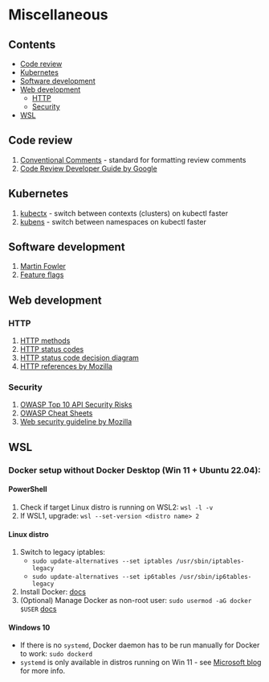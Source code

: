 # Miscellaneous

## Contents
* [Code review](#code-review)
* [Kubernetes](#kubernetes)
* [Software development](#software-development)
* [Web development](#web-development)
	* [HTTP](#http)
	* [Security](#security)
* [WSL](#wsl)

## Code review
1. [Conventional Comments](https://conventionalcomments.org/) - standard for formatting review comments
1. [Code Review Developer Guide by Google](https://google.github.io/eng-practices/review/)

## Kubernetes
1. [kubectx](https://github.com/ahmetb/kubectx) - switch between contexts (clusters) on kubectl faster
1. [kubens](https://github.com/ahmetb/kubectx) - switch between namespaces on kubectl faster

## Software development
1. [Martin Fowler](https://martinfowler.com/)
1. [Feature flags](https://martinfowler.com/articles/feature-toggles.html)

## Web development
### HTTP
1. [HTTP methods](https://github.com/for-GET/know-your-http-well/blob/master/methods.md)
1. [HTTP status codes](https://github.com/for-GET/know-your-http-well/blob/master/status-codes.md)
1. [HTTP status code decision diagram](https://github.com/for-GET/http-decision-diagram)
1. [HTTP references by Mozilla](https://developer.mozilla.org/en-US/docs/Web/HTTP)

### Security
1. [OWASP Top 10 API Security Risks](https://owasp.org/API-Security/editions/2023/en/0x11-t10/)
1. [OWASP Cheat Sheets](https://cheatsheetseries.owasp.org/Glossary.html)
1. [Web security guideline by Mozilla](https://infosec.mozilla.org/guidelines/web_security)

## WSL

### Docker setup without Docker Desktop (Win 11 + Ubuntu 22.04):
#### PowerShell
1. Check if target Linux distro is running on WSL2: `wsl -l -v`
1. If WSL1, upgrade: `wsl --set-version <distro name> 2`

#### Linux distro
1. Switch to legacy iptables:
	* `sudo update-alternatives --set iptables /usr/sbin/iptables-legacy`
	* `sudo update-alternatives --set ip6tables /usr/sbin/ip6tables-legacy`
1. Install Docker: [docs](https://docs.docker.com/engine/install/ubuntu/#install-using-the-repository)
1. (Optional) Manage Docker as non-root user: `sudo usermod -aG docker $USER` [docs](https://docs.docker.com/engine/install/linux-postinstall/#manage-docker-as-a-non-root-user)

#### Windows 10
* If there is no `systemd`, Docker daemon has to be run manually for Docker to work: `sudo dockerd`
* `systemd` is only available in distros running on Win 11 - see [Microsoft blog](https://devblogs.microsoft.com/commandline/systemd-support-is-now-available-in-wsl/) for more info.

